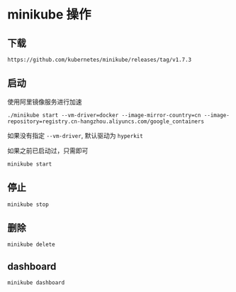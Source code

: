# minikube 操作

## 下载
```
https://github.com/kubernetes/minikube/releases/tag/v1.7.3
```

## 启动
使用阿里镜像服务进行加速
```
./minikube start --vm-driver=docker --image-mirror-country=cn --image-repository=registry.cn-hangzhou.aliyuncs.com/google_containers

```
如果没有指定 `--vm-driver`, 默认驱动为 `hyperkit`

如果之前已启动过，只需即可
```
minikube start
```

## 停止
```
minikube stop
```

## 删除
```
minikube delete
```

## dashboard
```
minikube dashboard
```